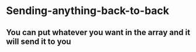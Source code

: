 # Sending-anything-back-to-back
## You can put whatever you want in the array and it will send it to you
